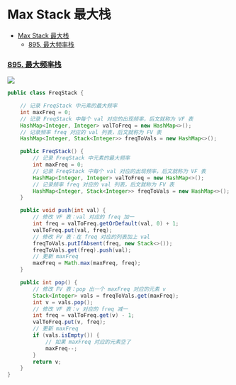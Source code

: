 # Max Stack 最大栈

- [Max Stack 最大栈](#max-stack-最大栈)
    - [895. 最大频率栈](#895-最大频率栈)

### [895. 最大频率栈](https://leetcode-cn.com/problems/maximum-frequency-stack/)

![](https://labuladong.gitee.io/algo/images/%e9%ab%98%e9%a2%91%e6%a0%88/1.gif)

```java
public class FreqStack {

    // 记录 FreqStack 中元素的最大频率
    int maxFreq = 0;
    // 记录 FreqStack 中每个 val 对应的出现频率，后文就称为 VF 表
    HashMap<Integer, Integer> valToFreq = new HashMap<>();
    // 记录频率 freq 对应的 val 列表，后文就称为 FV 表
    HashMap<Integer, Stack<Integer>> freqToVals = new HashMap<>();

    public FreqStack() {
        // 记录 FreqStack 中元素的最大频率
        int maxFreq = 0;
        // 记录 FreqStack 中每个 val 对应的出现频率，后文就称为 VF 表
        HashMap<Integer, Integer> valToFreq = new HashMap<>();
        // 记录频率 freq 对应的 val 列表，后文就称为 FV 表
        HashMap<Integer, Stack<Integer>> freqToVals = new HashMap<>();
    }

    public void push(int val) {
        // 修改 VF 表：val 对应的 freq 加一
        int freq = valToFreq.getOrDefault(val, 0) + 1;
        valToFreq.put(val, freq);
        // 修改 FV 表：在 freq 对应的列表加上 val
        freqToVals.putIfAbsent(freq, new Stack<>());
        freqToVals.get(freq).push(val);
        // 更新 maxFreq
        maxFreq = Math.max(maxFreq, freq);
    }

    public int pop() {
        // 修改 FV 表：pop 出一个 maxFreq 对应的元素 v
        Stack<Integer> vals = freqToVals.get(maxFreq);
        int v = vals.pop();
        // 修改 VF 表：v 对应的 freq 减一
        int freq = valToFreq.get(v) - 1;
        valToFreq.put(v, freq);
        // 更新 maxFreq
        if (vals.isEmpty()) {
            // 如果 maxFreq 对应的元素空了
            maxFreq--;
        }
        return v;
    }
}
```